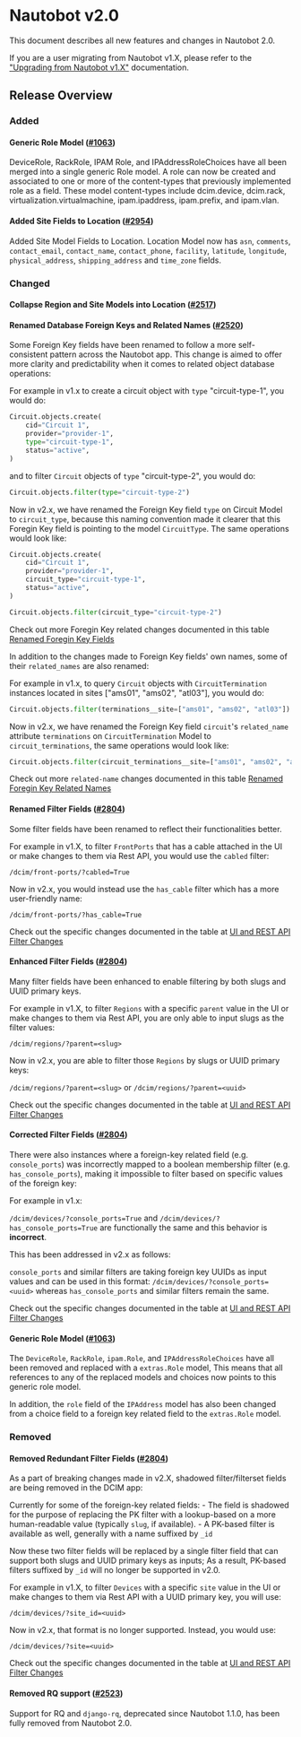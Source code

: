 <!-- markdownlint-disable MD024 -->

# Nautobot v2.0

This document describes all new features and changes in Nautobot 2.0.

If you are a user migrating from Nautobot v1.X, please refer to the ["Upgrading from Nautobot v1.X"](../installation/upgrading-from-nautobot-v1.md) documentation.

## Release Overview

### Added

#### Generic Role Model ([#1063](https://github.com/nautobot/nautobot/issues/1063))

DeviceRole, RackRole, IPAM Role, and IPAddressRoleChoices have all been merged into a single generic Role model. A role can now be created and associated to one or more of the content-types that previously implemented role as a field. These model content-types include dcim.device, dcim.rack, virtualization.virtualmachine, ipam.ipaddress, ipam.prefix, and ipam.vlan.

#### Added Site Fields to Location ([#2954](https://github.com/nautobot/nautobot/issues/2954))

Added Site Model Fields to Location. Location Model now has `asn`, `comments`, `contact_email`, `contact_name`, `contact_phone`, `facility`, `latitude`, `longitude`, `physical_address`, `shipping_address` and `time_zone` fields.

### Changed

#### Collapse Region and Site Models into Location ([#2517](https://github.com/nautobot/nautobot/issues/2517))

#### Renamed Database Foreign Keys and Related Names ([#2520](https://github.com/nautobot/nautobot/issues/2520))

Some Foreign Key fields have been renamed to follow a more self-consistent pattern across the Nautobot app. This change is aimed to offer more clarity and predictability when it comes to related object database operations:

For example in v1.x to create a circuit object with `type` "circuit-type-1", you would do:

```python
Circuit.objects.create(
    cid="Circuit 1",
    provider="provider-1",
    type="circuit-type-1",
    status="active",
)
```

and to filter `Circuit` objects of `type` "circuit-type-2", you would do:

```python
Circuit.objects.filter(type="circuit-type-2")
```

Now in v2.x, we have renamed the Foreign Key field `type` on Circuit Model to `circuit_type`, because this naming convention made it clearer that this Foregin Key field is pointing to the model `CircuitType`. The same operations would look like:

```python
Circuit.objects.create(
    cid="Circuit 1",
    provider="provider-1",
    circuit_type="circuit-type-1",
    status="active",
)
```

```python
Circuit.objects.filter(circuit_type="circuit-type-2")
```

Check out more Foregin Key related changes documented in this table [Renamed Foregin Key Fields](../installation/upgrading-from-nautobot-v1.md#renamed-foregin-key-fields)

In addition to the changes made to Foreign Key fields' own names, some of their `related_names` are also renamed:

For example in v1.x, to query `Circuit` objects with `CircuitTermination` instances located in sites ["ams01", "ams02", "atl03"], you would do:

```python
Circuit.objects.filter(terminations__site=["ams01", "ams02", "atl03"])
```

Now in v2.x, we have renamed the Foreign Key field `circuit`'s `related_name` attribute `terminations` on `CircuitTermination` Model to `circuit_terminations`, the same operations would look like:

```python
Circuit.objects.filter(circuit_terminations__site=["ams01", "ams02", "atl03"])
```

Check out more `related-name` changes documented in this table [Renamed Foregin Key Related Names](../installation/upgrading-from-nautobot-v1.md#renamed-foregin-key-related-names)

#### Renamed Filter Fields ([#2804](https://github.com/nautobot/nautobot/pull/2804))

Some filter fields have been renamed to reflect their functionalities better.

For example in v1.X, to filter `FrontPorts` that has a cable attached in the UI or make changes to them via Rest API, you would use the `cabled` filter:

`/dcim/front-ports/?cabled=True`

Now in v2.x, you would instead use the `has_cable` filter which has a more user-friendly name:

`/dcim/front-ports/?has_cable=True`

Check out the specific changes documented in the table at [UI and REST API Filter Changes](../installation/upgrading-from-nautobot-v1.md#renamed-filter-fields)

#### Enhanced Filter Fields ([#2804](https://github.com/nautobot/nautobot/pull/2804))

Many filter fields have been enhanced to enable filtering by both slugs and UUID primary keys.

For example in v1.X, to filter `Regions` with a specific `parent` value in the UI or make changes to them via Rest API, you are only able to input slugs as the filter values:

`/dcim/regions/?parent=<slug>`

Now in v2.x, you are able to filter those `Regions` by slugs or UUID primary keys:

`/dcim/regions/?parent=<slug>` or `/dcim/regions/?parent=<uuid>`

Check out the specific changes documented in the table at [UI and REST API Filter Changes](../installation/upgrading-from-nautobot-v1.md#enhanced-filter-fields)

#### Corrected Filter Fields ([#2804](https://github.com/nautobot/nautobot/pull/2804))

There were also instances where a foreign-key related field (e.g. `console_ports`) was incorrectly mapped to a boolean membership filter (e.g. `has_console_ports`), making it impossible to filter based on specific values of the foreign key:

For example in v1.x:

`/dcim/devices/?console_ports=True` and `/dcim/devices/?has_console_ports=True` are functionally the same and this behavior is **incorrect**.

This has been addressed in v2.x as follows:

`console_ports` and similar filters are taking foreign key UUIDs as input values and can be used in this format: `/dcim/devices/?console_ports=<uuid>` whereas `has_console_ports` and similar filters remain the same.

Check out the specific changes documented in the table at [UI and REST API Filter Changes](../installation/upgrading-from-nautobot-v1.md#corrected-filter-fields)

#### Generic Role Model ([#1063](https://github.com/nautobot/nautobot/issues/1063))

The `DeviceRole`, `RackRole`, `ipam.Role`, and `IPAddressRoleChoices` have all been removed and replaced with a `extras.Role` model, This means that all references to any of the replaced models and choices now points to this generic role model.

In addition, the `role` field of the `IPAddress` model has also been changed from a choice field to a foreign key related field to the `extras.Role` model.

### Removed

#### Removed Redundant Filter Fields ([#2804](https://github.com/nautobot/nautobot/pull/2804))

As a part of breaking changes made in v2.X, shadowed filter/filterset fields are being removed in the DCIM app:

Currently for some of the foreign-key related fields:
    - The field is shadowed for the purpose of replacing the PK filter with a lookup-based on a more human-readable value (typically `slug`, if available).
    - A PK-based filter is available as well, generally with a name suffixed by `_id`

Now these two filter fields will be replaced by a single filter field that can support both slugs and UUID primary keys as inputs; As a result, PK-based filters suffixed by `_id` will no longer be supported in v2.0.

For example in v1.X, to filter `Devices` with a specific `site` value in the UI or make changes to them via Rest API with a UUID primary key, you will use:

`/dcim/devices/?site_id=<uuid>`

Now in v2.x, that format is no longer supported. Instead, you would use:

`/dcim/devices/?site=<uuid>`

Check out the specific changes documented in the table at [UI and REST API Filter Changes](../installation/upgrading-from-nautobot-v1.md#removed-redundant-filter-fields)

#### Removed RQ support ([#2523](https://github.com/nautobot/nautobot/issue/2523))

Support for RQ and `django-rq`, deprecated since Nautobot 1.1.0, has been fully removed from Nautobot 2.0.

<!-- towncrier release notes start -->
